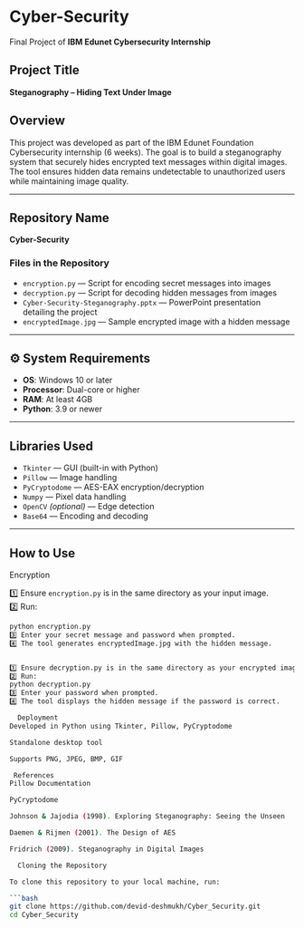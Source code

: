 # Cyber-Security

Final Project of **IBM Edunet Cybersecurity Internship**

## Project Title

**Steganography – Hiding Text Under Image**

## Overview

This project was developed as part of the IBM Edunet Foundation Cybersecurity internship (6 weeks). The goal is to build a steganography system that securely hides encrypted text messages within digital images. The tool ensures hidden data remains undetectable to unauthorized users while maintaining image quality.

---

## Repository Name

**Cyber-Security**

### Files in the Repository

- `encryption.py` — Script for encoding secret messages into images
- `decryption.py` — Script for decoding hidden messages from images
- `Cyber-Security-Steganography.pptx` — PowerPoint presentation detailing the project
- `encryptedImage.jpg` — Sample encrypted image with a hidden message

---

## ⚙️ System Requirements

- **OS**: Windows 10 or later
- **Processor**: Dual-core or higher
- **RAM**: At least 4GB
- **Python**: 3.9 or newer

---

## Libraries Used

- `Tkinter` — GUI (built-in with Python)
- `Pillow` — Image handling
- `PyCryptodome` — AES-EAX encryption/decryption
- `Numpy` — Pixel data handling
- `OpenCV` _(optional)_ — Edge detection
- `Base64` — Encoding and decoding

---

## How to Use

Encryption

1️⃣ Ensure `encryption.py` is in the same directory as your input image.  
2️⃣ Run:

````bash
python encryption.py
3️⃣ Enter your secret message and password when prompted.
4️⃣ The tool generates encryptedImage.jpg with the hidden message.


1️⃣ Ensure decryption.py is in the same directory as your encrypted image.
2️⃣ Run:
python decryption.py
3️⃣ Enter your password when prompted.
4️⃣ The tool displays the hidden message if the password is correct.

  Deployment
Developed in Python using Tkinter, Pillow, PyCryptodome

Standalone desktop tool

Supports PNG, JPEG, BMP, GIF

 References
Pillow Documentation

PyCryptodome

Johnson & Jajodia (1998). Exploring Steganography: Seeing the Unseen

Daemen & Rijmen (2001). The Design of AES

Fridrich (2009). Steganography in Digital Images

  Cloning the Repository

To clone this repository to your local machine, run:

```bash
git clone https://github.com/devid-deshmukh/Cyber_Security.git
cd Cyber_Security


````
